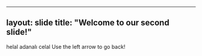  ---
layout: slide
title: "Welcome to our second slide!"
---
helal adanalı celal
Use the left arrow to go back!
